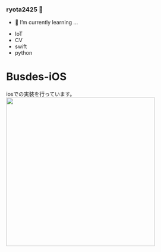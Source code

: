 ### ryota2425 👋

- 🌱 I’m currently learning ...
* IoT
* CV
* swift 
* python

# Busdes-iOS

iosでの実装を行っています。
<img src="https://user-images.githubusercontent.com/29476187/84763044-95ef4600-b006-11ea-818e-d88bdb2b1415.png" width="400px">


<!--
**ryota2425/ryota2425** is a ✨ _special_ ✨ repository because its `README.md` (this file) appears on your GitHub profile.

Here are some ideas to get you started:

- 🔭 I’m currently working on ...
- 🌱 I’m currently learning ...
- 👯 I’m looking to collaborate on ...
- 🤔 I’m looking for help with ...
- 💬 Ask me about ...
- 📫 How to reach me: ...
- 😄 Pronouns: ...
- ⚡ Fun fact: ...
-->
